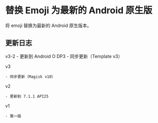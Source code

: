 # 替换 Emoji 为最新的 Android 原生版
将 emoji 替换为最新的 Android 原生版本。

## 更新日志
v3-2
    - 更新到 Android O DP3
    - 同步更新（Template v3）

v3

    - 同步更新（Magisk v10）

v2

    - 更新到 7.1.1 API25

v1

    - 第一版

